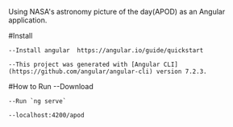 
Using NASA's astronomy picture of the day(APOD) as an Angular application.

#Install

	--Install angular  https://angular.io/guide/quickstart
  
	--This project was generated with [Angular CLI](https://github.com/angular/angular-cli) version 7.2.3.

#How to Run
	--Download

	--Run `ng serve`

 	--localhost:4200/apod













